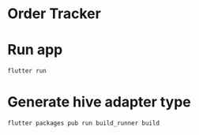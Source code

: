 # Order Tracker

# Run app
`flutter run`

# Generate hive adapter type

`flutter packages pub run build_runner build`
